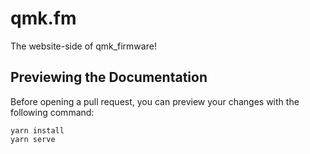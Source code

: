 # qmk.fm

The website-side of qmk_firmware!

## Previewing the Documentation
Before opening a pull request, you can preview your changes with the following command:

```console
yarn install
yarn serve
```
